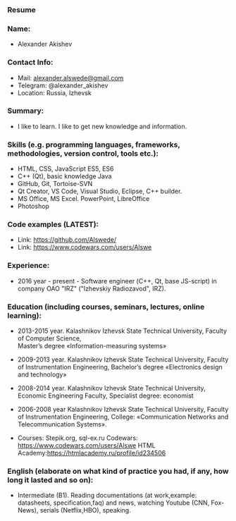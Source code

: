 ### Resume ###

### Name: ###
* Alexander Akishev
 ### Contact Info: ###
* Mail: alexander.alswede@gmail.com
* Telegram: @alexander_akishev
* Location: Russia, Izhevsk   
            
 ### Summary: ###
* I like to learn. I like to get new knowledge and information. 

### Skills (e.g. programming languages, frameworks, methodologies, version control, tools etc.): ###
*	HTML, CSS, JavaScript ES5, ES6
*	C++ (Qt), basic knowledge Java
*	GitHub, Git, Tortoise-SVN
*	Qt Creator,  VS Code, Visual Studio, Eclipse, C++ builder. 
*	MS Office, MS Excel. PowerPoint, LibreOffice
*	Photoshop

### Code examples (LATEST): ###
* Link: https://github.com/Alswede/
* Link: https://www.codewars.com/users/Alswe

### Experience: ###
* 2016 year - present - Software engineer (С++, Qt, base JS-script) in company OAO "IRZ" ("Izhevskiy Radiozavod", IRZ).

### Education (including courses, seminars, lectures, online learning): ###

* 2013-2015 year. Kalashnikov Izhevsk State Technical University, 
 Faculty of Computer Science,  
Master’s degree  «Information-measuring systems»

* 2009-2013 year. Kalashnikov Izhevsk State Technical University, 
Faculty of Instrumentation Engineering, 
Bachelor’s degree  «Electronics design and technology»

* 2008-2014 year. Kalashnikov Izhevsk State Technical University,
Economic Engineering Faculty, 
Specialist degree: economist

* 2006-2008 year Kalashnikov Izhevsk State Technical University,
Faculty of Instrumentation Engineering,
College: «Communication Networks and Telecommunication Systems».

* Courses: Stepik.org, sql-ex.ru
Codewars: https://www.codewars.com/users/Alswe
HTML Academy:https://htmlacademy.ru/profile/id234506

### English (elaborate on what kind of practice you had, if any, how long it lasted and so on): ###
* Intermediate (B1). Reading documentations (at work,example: datasheets, specification,faq) and news, watching Youtube (CNN, Fox-News), serials (Netflix,HBO), speaking.
